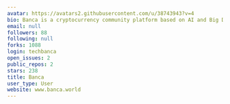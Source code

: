 ```yaml
---
avatar: https://avatars2.githubusercontent.com/u/38743943?v=4
bio: Banca is a cryptocurrency community platform based on AI and Big DATA
email: null
followers: 88
following: null
forks: 1088
login: techbanca
open_issues: 2
public_repos: 2
stars: 238
title: Banca
user_type: User
website: www.banca.world
---
```

